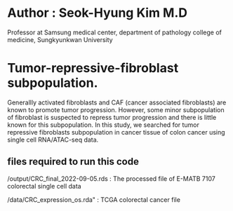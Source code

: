 # Author : Seok-Hyung Kim M.D
Professor at Samsung medical center, department of pathology
college of medicine, Sungkyunkwan University

# Tumor-repressive-fibroblast subpopulation. 
Generallly activated fibroblasts and CAF (cancer associated fibroblasts) are known to promote tumor progression. However, some minor subpopulation of fibroblast is suspected to repress tumor progression and there is little known for this subpopulation. In this study, we searched for tumor repressive fibroblasts subpopulation in cancer tissue of colon cancer using single cell RNA/ATAC-seq data.

## files required to run this code 
/output/CRC_final_2022-09-05.rds : The processed file of E-MATB 7107 colorectal single cell data 

/data/CRC_expression_os.rda" : TCGA colorectal cancer file
